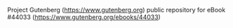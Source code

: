 Project Gutenberg (https://www.gutenberg.org) public repository for eBook #44033 (https://www.gutenberg.org/ebooks/44033)

